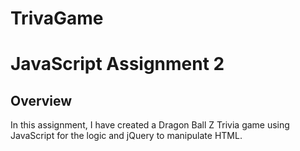 # TrivaGame

# JavaScript Assignment 2

## Overview

In this assignment, I have created a Dragon Ball Z Trivia game using JavaScript for the logic and jQuery to manipulate HTML. 


